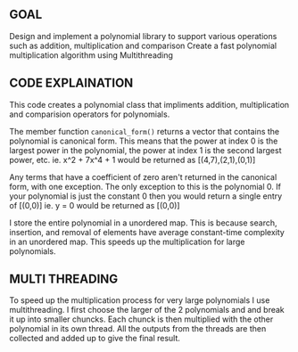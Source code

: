 ## GOAL
Design and implement a polynomial library to support various operations such as addition, multiplication
and comparison
Create a fast polynomial multiplication algorithm using Multithreading

## CODE EXPLAINATION

This code creates a polynomial class that impliments addition, multiplication and comparision operators for polynomials.

The member function `canonical_form()` returns a vector that contains the polynomial is canonical form. This means that the power at index 0 is the largest power in the polynomial, the power at index 1 is the second largest power, etc.   ie. x^2 + 7x^4 + 1 would be returned as [(4,7),(2,1),(0,1)]

Any terms that have a coefficient of zero aren't returned in the canonical form, with one exception. The only exception to this is the polynomial 0. If your polynomial is just the constant 0 then you would return a single entry of [(0,0)] ie. y = 0 would be returned as [(0,0)]

I store the entire polynomial in a unordered map. This is because search, insertion, and removal of elements have average constant-time complexity in an unordered map. This speeds up the multiplication for large polynomials.

## MULTI THREADING

To speed up the multiplication process for very large polynomials I use multithreading. I first choose the larger of the 2 polynomials and and break it up into smaller chuncks. Each chunck is then multiplied with the other polynomial in its own thread. All the outputs from the threads are then collected and added up to give the final result.


